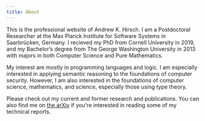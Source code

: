 ```yaml
---
title: About
---
```


This is the professional website of Andrew K. Hirsch. I am a Postdoctoral Researcher at the Max Planck Institute for Software Systems in Saarbrücken, Germany. I recieved my PhD from Cornell University in 2019, and my Bachelor’s degree from The George Washington University in 2013 with majors in both Computer Science and Pure Mathematics.

My interest are mostly in programming languages and logic. I am especially interested in applying semantic reasoning to the foundations of computer security. However, I am also interested in the foundations of computer science, mathematics, and science, especially those using type theory.

Please check out my current and former research and publications.
You can also find me on 
<a href="https://arxiv.org/find/cs/1/au:+Hirsch_A/0/1/0/all/0/1">the arXiv</a>
if you're interested in reading some of my technical reports.
